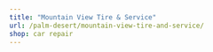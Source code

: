 ```yaml
---
title: "Mountain View Tire & Service"
url: /palm-desert/mountain-view-tire-and-service/
shop: car repair
---
```

